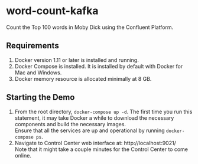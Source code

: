 # word-count-kafka
Count the Top 100 words in Moby Dick using the Confluent Platform.

## Requirements
1. Docker version 1.11 or later is installed and running.
2. Docker Compose is installed. It is installed by default with Docker for Mac and Windows.
3. Docker memory resource is allocated minimally at 8 GB.

## Starting the Demo
1. From the root directory, `docker-compose up -d`. The first time you run this statement, it may take Docker a while to download the necessary components and build the necessary images.  
   Ensure that all the services are up and operational by running `docker-compose ps`.
2. Navigate to Control Center web interface at: http://localhost:9021/  
   Note that it might take a couple minutes for the Control Center to come online. 